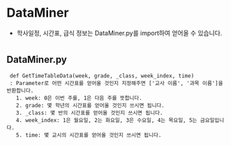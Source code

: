 # DataMiner
* 학사일정, 시간표, 급식 정보는 DataMiner.py를 import하여 얻어올 수 있습니다.
#
## DataMiner.py
     def GetTimeTableData(week, grade, _class, week_index, time)  
     : Parameter로 어떤 시간표를 얻어올 것인지 지정해주면 ['교사 이름', '과목 이름']을 반환합니다.  
       1. week: 0은 이번 주를, 1은 다음 주를 뜻합니다.  
       2. grade: 몇 학년의 시간표를 얻어올 것인지 쓰시면 됩니다.  
       3. _class: 몇 반의 시간표를 얻어올 것인지 쓰시면 됩니다.  
       4. week_index: 1은 월요일, 2는 화요일, 3은 수요일, 4는 목요일, 5는 금요일입니다.  
       5. time: 몇 교시의 시간표를 얻어올 것인지 쓰시면 됩니다.  